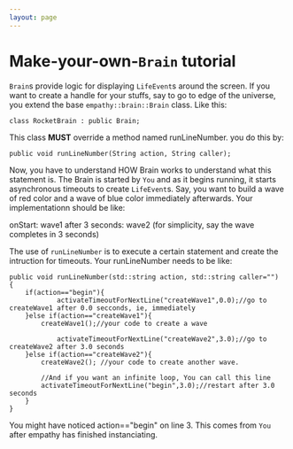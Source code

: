 ```yaml
---
layout: page
---
```


# Make-your-own-`Brain` tutorial

`Brain`s provide logic for displaying `LifeEvent`s around the screen. If you want to create a handle for your stuffs, say to go to edge of the universe, you extend the base `empathy::brain::Brain` class. Like this:

`class RocketBrain : public Brain;`

This class **MUST** override a method named runLineNumber. you do this by: 

`public void runLineNumber(String action, String caller);`

Now, you have to understand HOW Brain works to understand what this statement is. The Brain is started by `You` and as it begins running, it starts asynchronous timeouts to create `LifeEvent`s. Say, you want to build a wave of red color and a wave of blue color immediately afterwards. Your implementationn should be like:

onStart: wave1
after 3 seconds: wave2 (for simplicity, say the wave completes in 3 seconds)

The use of `runLineNumber` is to execute a certain statement and create the intruction for timeouts. Your runLineNumber needs to be like:

````
public void runLineNumber(std::string action, std::string caller="")
{
	if(action=="begin"){
	        activateTimeoutForNextLine("createWave1",0.0);//go to createWave1 after 0.0 secconds, ie, immediately
	}else if(action=="createWave1"){
		createWave1();//your code to create a wave

	        activateTimeoutForNextLine("createWave2",3.0);//go to createWave2 after 3.0 seconds
	}else if(action=="createWave2"){
		createWave2(); //your code to create another wave.
		
		//And if you want an infinite loop, You can call this line
		activateTimeoutForNextLine("begin",3.0);//restart after 3.0 seconds
	}
}
````

You might have noticed action=="begin" on line 3. This comes from `You` after empathy has finished instanciating.


